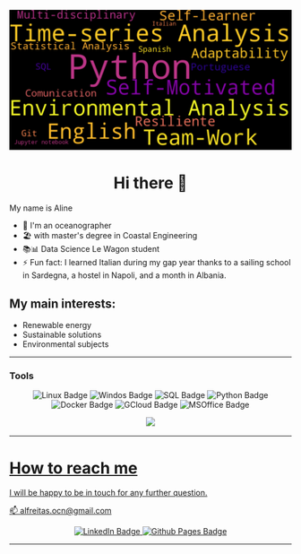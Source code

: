 <kbd> <img src="https://github.com/alinedefreitasocn/wordcloud/blob/main/github.png" /> </kbd>

<div id="about" align="center">
<h1>
  Hi there 👋
  </h1>
</div>

My name is Aline
- 🌊 I'm an oceanographer
- 🏖️ with master's degree in Coastal Engineering
- 📚📊 Data Science Le Wagon student 
- ⚡ Fun fact: I learned Italian during my gap year thanks to a sailing school in Sardegna, a hostel in Napoli, and a month in Albania.

## My main interests:
- Renewable energy
- Sustainable solutions
- Environmental subjects

---
<!-- [![ReadMe Card](https://github-readme-stats.vercel.app/api/pin/?username=minoveaz&repo=angular-web-portfolio)](https://github.com/minoveaz/angular-web-portfolio) -->
### Tools


<div align="center">
  <p>
  <img src="https://img.shields.io/badge/-Linux-000?&logo=Linux" alt="Linux Badge"/>
  <img src="https://img.shields.io/badge/-Windows-000?&logo=windows" alt="Windos Badge"/>
  <img src="https://img.shields.io/badge/-SQL-000?&logo=MySQL" alt="SQL Badge"/>
  <img src="https://img.shields.io/badge/-Python-000?&logo=Python" alt="Python Badge"/>
  <img src="https://img.shields.io/badge/-Docker-000?&logo=docker" alt="Docker Badge"/>
  <img src="https://img.shields.io/badge/-GoogleCloud-000?&logo=googlecloud" alt="GCloud Badge"/>
  <img src="https://img.shields.io/badge/-MSOffice-000?&logo=microsoftoffice" alt="MSOffice Badge"/>
  </p>
  
  <a href="https://github.com/alinedefreitasocn">
    <!-- <img height="180em" src="https://github-readme-stats.vercel.app/api?username=alinedefreitasocn&show_icons=true&theme=dracula&include_all_commits=true&count_private=true"/> -->
  <img height="180em" src="https://github-readme-stats.vercel.app/api/top-langs/?username=alinedefreitasocn&layout=compact&langs_count=7&theme=dracula"/>
</div>
<!-- If you are interested on my work, take a look on my [webpage](https://alinedefreitasocn.github.io/) [🛠️ Under Construction...]. -->

---
  
# How to reach me
I will be happy to be in touch for any further question.

📫 [alfreitas.ocn@gmail.com](mailto:alfreitas.ocn@gmail.com)

<div id="contact" align="center">
  <a href="https://www.linkedin.com/in/alineldefreitas/">
    <img src="https://img.shields.io/badge/LinkedIn-black?style=for-the-badge&logo=linkedin&logoColor=blue" alt="LinkedIn Badge"/>
  </a>
  <a href="https://alinedefreitasocn.github.io/">
    <img src="https://img.shields.io/badge/Website-black?style=for-the-badge&logo=aboutdotme&logoColor=white" alt="Github Pages Badge"/>
  </a>
  
</div>




---





<!--
**alinedefreitasocn/alinedefreitasocn** is a ✨ _special_ ✨ repository because its `README.md` (this file) appears on your GitHub profile.

Here are some ideas to get you started:

- 🔭 I’m currently working on ...
- 🌱 I’m currently learning ...
- 👯 I’m looking to collaborate on ...
- 🤔 I’m looking for help with ...
- 💬 Ask me about ...
- 📫 How to reach me: ...
- 😄 Pronouns: ...
- ⚡ Fun fact: ...
-->
